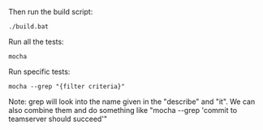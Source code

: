 Then run the build script:

	./build.bat

Run all the tests:

	mocha

Run specific tests:

	mocha --grep "{filter criteria}"

Note: grep will look into the name given in the "describe" and "it". We can also combine them and do something like "mocha --grep 'commit to teamserver should succeed'"

